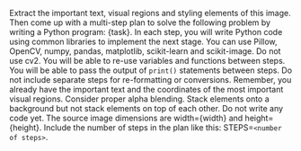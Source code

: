 Extract the important text, visual regions and styling elements of this image. Then come up with a multi-step plan to solve the following problem by writing a Python program: {task}. In each step, you will write Python code using common libraries to implement the next stage. You can use Pillow, OpenCV, numpy, pandas, matplotlib, scikit-learn and scikit-image. Do not use cv2. You will be able to re-use variables and functions between steps. You will be able to pass the output of `print()` statements between steps. Do not include separate steps for re-formatting or conversions. Remember, you already have the important text and the coordinates of the most important visual regions. Consider proper alpha blending. Stack elements onto a background but not stack elements on top of each other. Do not write any code yet. The source image dimensions are width={width} and height={height}. Include the number of steps in the plan like this: STEPS=`<number of steps>`.